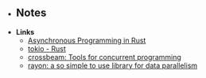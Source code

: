 - **Notes**
	- 
- **Links**
	- [Asynchronous Programming in Rust](https://rust-lang.github.io/async-book/01_getting_started/01_chapter.html)
	-   [tokio - Rust](https://docs.rs/tokio/latest/tokio/)
	-   [crossbeam: Tools for concurrent programming](https://docs.rs/crossbeam/latest/crossbeam/)
	-   [rayon: a so simple to use library for data parallelism](https://github.com/rayon-rs/rayon)
